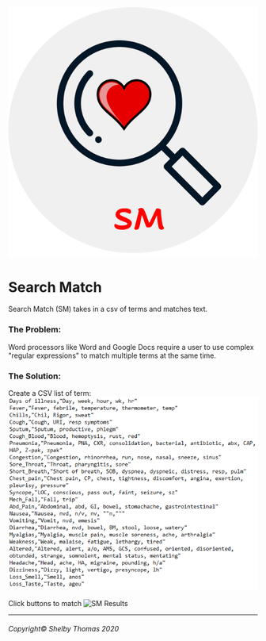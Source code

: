 ![SM Logo](images/logo-sm.png)
# Search Match

Search Match (SM) takes in a csv of terms and matches text. 

### The Problem:
Word processors like Word and Google Docs require a user to use complex "regular expressions" to match multiple terms at the same time.


### The Solution:
Create a CSV list of term:
![SM Terms](images/terms-sm.png)


Click buttons to match
![SM Results](images/results-sm.png)

- - -
###### Copyright© Shelby Thomas 2020



